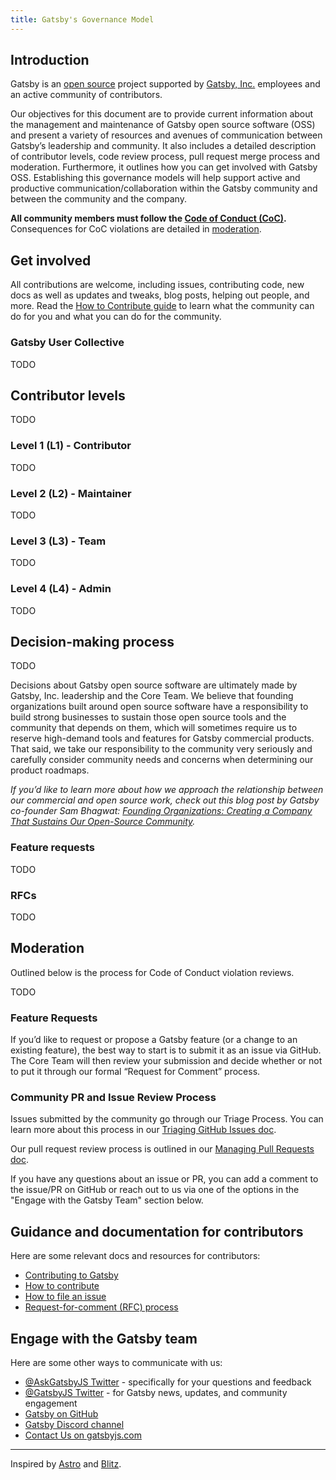 ```yaml
---
title: Gatsby's Governance Model
---
```


## Introduction

Gatsby is an [open source](https://opensource.org/) project supported by [Gatsby, Inc.](https://www.gatsbyjs.com/about/) employees and an active community of contributors.

Our objectives for this document are to provide current information about the management and maintenance of Gatsby open source software (OSS) and present a variety of resources and avenues of communication between Gatsby’s leadership and community. It also includes a detailed description of contributor levels, code review process, pull request merge process and moderation. Furthermore, it outlines how you can get involved with Gatsby OSS. Establishing this governance models will help support active and productive communication/collaboration within the Gatsby community and between the community and the company.

**All community members must follow the [Code of Conduct (CoC)](/docs/contributing/code-of-conduct/).** Consequences for CoC violations are detailed in [moderation](#moderation).

## Get involved

All contributions are welcome, including issues, contributing code, new docs as well as updates and tweaks, blog posts, helping out people, and more. Read the [How to Contribute guide](/docs/contributing/#how-to-contribute) to learn what the community can do for you and what you can do for the community.

### Gatsby User Collective

TODO

## Contributor levels

TODO

### Level 1 (L1) - Contributor

TODO

### Level 2 (L2) - Maintainer

TODO

### Level 3 (L3) - Team

TODO

### Level 4 (L4) - Admin

TODO

## Decision-making process

TODO

Decisions about Gatsby open source software are ultimately made by Gatsby, Inc. leadership and the Core Team. We believe that founding organizations built around open source software have a responsibility to build strong businesses to sustain those open source tools and the community that depends on them, which will sometimes require us to reserve high-demand tools and features for Gatsby commercial products. That said, we take our responsibility to the community very seriously and carefully consider community needs and concerns when determining our product roadmaps.

_If you’d like to learn more about how we approach the relationship between our commercial and open source work, check out this blog post by Gatsby co-founder Sam Bhagwat: [Founding Organizations: Creating a Company That Sustains Our Open-Source Community](/blog/2020-02-11-founding-organizations/#reach-skip-nav)._

### Feature requests

TODO

### RFCs

TODO

## Moderation

Outlined below is the process for Code of Conduct violation reviews.

TODO

### Feature Requests

If you’d like to request or propose a Gatsby feature (or a change to an existing feature), the best way to start is to submit it as an issue via GitHub. The Core Team will then review your submission and decide whether or not to put it through our formal “Request for Comment” process.

### Community PR and Issue Review Process

Issues submitted by the community go through our Triage Process. You can learn more about this process in our [Triaging GitHub Issues doc](/contributing/triaging-github-issues/).

Our pull request review process is outlined in our [Managing Pull Requests doc](/contributing/managing-pull-requests/).

If you have any questions about an issue or PR, you can add a comment to the issue/PR on GitHub or reach out to us via one of the options in the "Engage with the Gatsby Team" section below.

## Guidance and documentation for contributors

Here are some relevant docs and resources for contributors:

- [Contributing to Gatsby](/contributing)
- [How to contribute](/contributing/how-to-contribute/)
- [How to file an issue](/contributing/how-to-file-an-issue/)
- [Request-for-comment (RFC) process](/contributing/rfc-process/)

## Engage with the Gatsby team

Here are some other ways to communicate with us:

- [@AskGatsbyJS Twitter](https://twitter.com/AskGatsbyJS) - specifically for your questions and feedback
- [@GatsbyJS Twitter](https://twitter.com/gatsbyjs) - for Gatsby news, updates, and community engagement
- [Gatsby on GitHub](https://github.com/gatsbyjs)
- [Gatsby Discord channel](https://gatsby.dev/discord)
- [Contact Us on gatsbyjs.com](https://www.gatsbyjs.com/contact-us/)

---

Inspired by [Astro](https://github.com/withastro/astro/blob/main/GOVERNANCE.md) and [Blitz](https://blitzjs.com/docs/maintainers).
